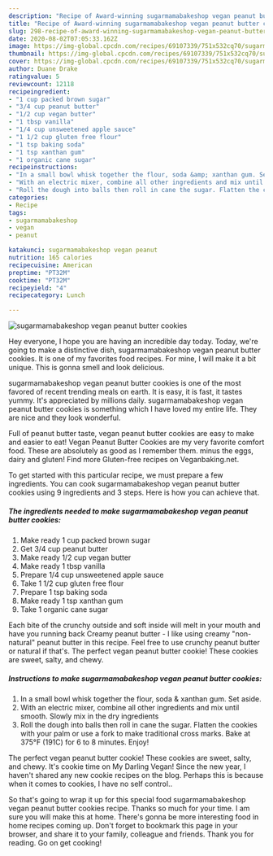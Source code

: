 ```yaml
---
description: "Recipe of Award-winning sugarmamabakeshop vegan peanut butter cookies"
title: "Recipe of Award-winning sugarmamabakeshop vegan peanut butter cookies"
slug: 298-recipe-of-award-winning-sugarmamabakeshop-vegan-peanut-butter-cookies
date: 2020-08-02T07:05:33.162Z
image: https://img-global.cpcdn.com/recipes/69107339/751x532cq70/sugarmamabakeshop-vegan-peanut-butter-cookies-recipe-main-photo.jpg
thumbnail: https://img-global.cpcdn.com/recipes/69107339/751x532cq70/sugarmamabakeshop-vegan-peanut-butter-cookies-recipe-main-photo.jpg
cover: https://img-global.cpcdn.com/recipes/69107339/751x532cq70/sugarmamabakeshop-vegan-peanut-butter-cookies-recipe-main-photo.jpg
author: Duane Drake
ratingvalue: 5
reviewcount: 12118
recipeingredient:
- "1 cup packed brown sugar"
- "3/4 cup peanut butter"
- "1/2 cup vegan butter"
- "1 tbsp vanilla"
- "1/4 cup unsweetened apple sauce"
- "1 1/2 cup gluten free flour"
- "1 tsp baking soda"
- "1 tsp xanthan gum"
- "1 organic cane sugar"
recipeinstructions:
- "In a small bowl whisk together the flour, soda &amp; xanthan gum. Set aside."
- "With an electric mixer, combine all other ingredients and mix until smooth. Slowly mix in the dry ingredients"
- "Roll the dough into balls then roll in cane the sugar. Flatten the cookies with your palm or use a fork to make traditional cross marks.  Bake at 375°F (191C) for 6 to 8 minutes. Enjoy!"
categories:
- Recipe
tags:
- sugarmamabakeshop
- vegan
- peanut

katakunci: sugarmamabakeshop vegan peanut 
nutrition: 165 calories
recipecuisine: American
preptime: "PT32M"
cooktime: "PT32M"
recipeyield: "4"
recipecategory: Lunch

---
```



![sugarmamabakeshop vegan peanut butter cookies](https://img-global.cpcdn.com/recipes/69107339/751x532cq70/sugarmamabakeshop-vegan-peanut-butter-cookies-recipe-main-photo.jpg)

Hey everyone, I hope you are having an incredible day today. Today, we're going to make a distinctive dish, sugarmamabakeshop vegan peanut butter cookies. It is one of my favorites food recipes. For mine, I will make it a bit unique. This is gonna smell and look delicious.

sugarmamabakeshop vegan peanut butter cookies is one of the most favored of recent trending meals on earth. It is easy, it is fast, it tastes yummy. It's appreciated by millions daily. sugarmamabakeshop vegan peanut butter cookies is something which I have loved my entire life. They are nice and they look wonderful.

Full of peanut butter taste, vegan peanut butter cookies are easy to make and easier to eat! Vegan Peanut Butter Cookies are my very favorite comfort food. These are absolutely as good as I remember them. minus the eggs, dairy and gluten! Find more Gluten-free recipes on Veganbaking.net.


To get started with this particular recipe, we must prepare a few ingredients. You can cook sugarmamabakeshop vegan peanut butter cookies using 9 ingredients and 3 steps. Here is how you can achieve that.

<!--inarticleads1-->

##### The ingredients needed to make sugarmamabakeshop vegan peanut butter cookies:

1. Make ready 1 cup packed brown sugar
1. Get 3/4 cup peanut butter
1. Make ready 1/2 cup vegan butter
1. Make ready 1 tbsp vanilla
1. Prepare 1/4 cup unsweetened apple sauce
1. Take 1 1/2 cup gluten free flour
1. Prepare 1 tsp baking soda
1. Make ready 1 tsp xanthan gum
1. Take 1 organic cane sugar


Each bite of the crunchy outside and soft inside will melt in your mouth and have you running back Creamy peanut butter - I like using creamy &#34;non-natural&#34; peanut butter in this recipe. Feel free to use crunchy peanut butter or natural if that&#39;s. The perfect vegan peanut butter cookie! These cookies are sweet, salty, and chewy. 

<!--inarticleads2-->

##### Instructions to make sugarmamabakeshop vegan peanut butter cookies:

1. In a small bowl whisk together the flour, soda &amp; xanthan gum. Set aside.
1. With an electric mixer, combine all other ingredients and mix until smooth. Slowly mix in the dry ingredients
1. Roll the dough into balls then roll in cane the sugar. Flatten the cookies with your palm or use a fork to make traditional cross marks.  Bake at 375°F (191C) for 6 to 8 minutes. Enjoy!


The perfect vegan peanut butter cookie! These cookies are sweet, salty, and chewy. It&#39;s cookie time on My Darling Vegan! Since the new year, I haven&#39;t shared any new cookie recipes on the blog. Perhaps this is because when it comes to cookies, I have no self control.. 

So that's going to wrap it up for this special food sugarmamabakeshop vegan peanut butter cookies recipe. Thanks so much for your time. I am sure you will make this at home. There's gonna be more interesting food in home recipes coming up. Don't forget to bookmark this page in your browser, and share it to your family, colleague and friends. Thank you for reading. Go on get cooking!
